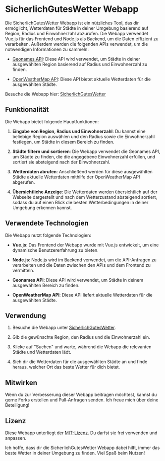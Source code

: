 

# SicherlichGutesWetter Webapp

Die SicherlichGutesWetter Webapp ist ein nützliches Tool, das dir ermöglicht, Wetterdaten für Städte in deiner Umgebung basierend auf Region, Radius und Einwohnerzahl abzurufen. Die Webapp verwendet Vue.js für das Frontend und Node.js als Backend, um die Daten effizient zu verarbeiten. Außerdem werden die folgenden APIs verwendet, um die notwendigen Informationen zu sammeln:

- [Geonames API](https://www.geonames.org/): Diese API wird verwendet, um Städte in deiner ausgewählten Region basierend auf Radius und Einwohnerzahl zu finden.

- [OpenWeatherMap API](https://openweathermap.org/api): Diese API bietet aktuelle Wetterdaten für die ausgewählten Städte.

Besuche die Webapp hier: [SicherlichGutesWetter](https://sicherlichguteswetter.de/)

## Funktionalität

Die Webapp bietet folgende Hauptfunktionen:

1. **Eingabe von Region, Radius und Einwohnerzahl**: Du kannst eine beliebige Region auswählen und den Radius sowie die Einwohnerzahl festlegen, um Städte in diesem Bereich zu finden.

2. **Städte filtern und sortieren**: Die Webapp verwendet die Geonames API, um Städte zu finden, die die angegebene Einwohnerzahl erfüllen, und sortiert sie absteigend nach der Einwohnerzahl.

3. **Wetterdaten abrufen**: Anschließend werden für diese ausgewählten Städte aktuelle Wetterdaten mithilfe der OpenWeatherMap API abgerufen.

4. **Übersichtliche Anzeige**: Die Wetterdaten werden übersichtlich auf der Webseite dargestellt und nach dem Wetterzustand absteigend sortiert, sodass du auf einen Blick die besten Wetterbedingungen in deiner Umgebung erkennen kannst.

## Verwendete Technologien

Die Webapp nutzt folgende Technologien:

- **Vue.js**: Das Frontend der Webapp wurde mit Vue.js entwickelt, um eine dynamische Benutzererfahrung zu bieten.

- **Node.js**: Node.js wird im Backend verwendet, um die API-Anfragen zu verarbeiten und die Daten zwischen den APIs und dem Frontend zu vermitteln.

- **Geonames API**: Diese API wird verwendet, um Städte in deinem ausgewählten Bereich zu finden.

- **OpenWeatherMap API**: Diese API liefert aktuelle Wetterdaten für die ausgewählten Städte.

## Verwendung

1. Besuche die Webapp unter [SicherlichGutesWetter](https://sicherlichguteswetter.de/).

2. Gib die gewünschte Region, den Radius und die Einwohnerzahl ein.

3. Klicke auf "Suchen" und warte, während die Webapp die relevanten Städte und Wetterdaten lädt.

4. Sieh dir die Wetterdaten für die ausgewählten Städte an und finde heraus, welcher Ort das beste Wetter für dich bietet.

## Mitwirken

Wenn du zur Verbesserung dieser Webapp beitragen möchtest, kannst du gerne Forks erstellen und Pull-Anfragen senden. Ich freue mich über deine Beteiligung!

## Lizenz

Diese Webapp unterliegt der [MIT-Lizenz](https://github.com/dein-benutzername/sicherlichguteswetter/blob/main/LICENSE). Du darfst sie frei verwenden und anpassen.

Ich hoffe, dass dir die SicherlichGutesWetter Webapp dabei hilft, immer das beste Wetter in deiner Umgebung zu finden. Viel Spaß beim Nutzen!
